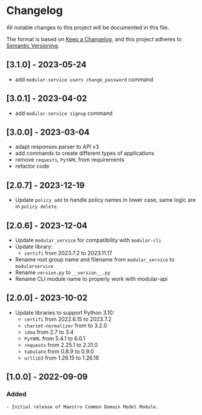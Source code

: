 # Changelog
All notable changes to this project will be documented in this file.

The format is based on [Keep a Changelog](https://keepachangelog.com/en/1.0.0/),
and this project adheres to [Semantic Versioning](https://semver.org/spec/v2.0.0.html).

## [3.1.0] - 2023-05-24
- add `modular-service users change_password` command

## [3.0.1] - 2023-04-02
- add `modular-service signup` command

## [3.0.0] - 2023-03-04
- adapt responses parser to API v3
- add commands to create different types of applications
- remove `requests`, `PyYAML` from requirements
- refactor code

## [2.0.7] - 2023-12-19
- Update `policy add` to handle policy names in lower case, same logic are in
`policy delete`.

## [2.0.6] - 2023-12-04
- Update `modular_service` for compatibility with `modular-cli`
- Update library:
  - `certifi` from 2023.7.2 to 2023.11.17
- Rename root group name and filename from `modular_service` to `modularservice`
- Rename `version.py` to `__version__.py`
- Rename CLI module name to properly work with modular-api

## [2.0.0] - 2023-10-02
- Update libraries to support Python 3.10:
  - `certifi` from 2022.6.15 to 2023.7.2
  - `charset-normalizer` from  to 3.2.0
  - `idna` from 2.7 to 3.4
  - `PyYAML` from 5.4.1 to 6.0.1
  - `requests` from 2.25.1 to 2.31.0
  - `tabulate` from 0.8.9 to 0.9.0
  - `urllib3` from 1.26.15 to 1.26.16

## [1.0.0] - 2022-09-09
### Added
    - Initial release of Maestro Common Domain Model Module.

